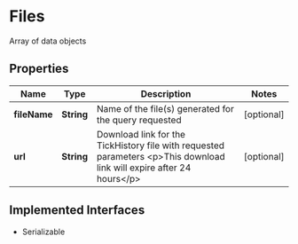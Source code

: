 

# Files

Array of data objects

## Properties

Name | Type | Description | Notes
------------ | ------------- | ------------- | -------------
**fileName** | **String** | Name of the file(s) generated for the query requested |  [optional]
**url** | **String** |  Download link for the TickHistory file with requested parameters &lt;p&gt;This download link will expire after 24 hours&lt;/p&gt;  |  [optional]


## Implemented Interfaces

* Serializable


